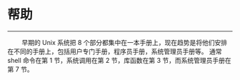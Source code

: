 # 帮助
***

&emsp;&emsp;
早期的 Unix 系统把 8 个部分都集中在一本手册上，现在趋势是将他们安排在不同的手册上，包括用户专门手册，程序员手册，系统管理员手册等。
通常 shell 命令在第 1 节，系统调用在第 2 节，库函数在第 3 节，而系统管理员手册在第 7 节。
